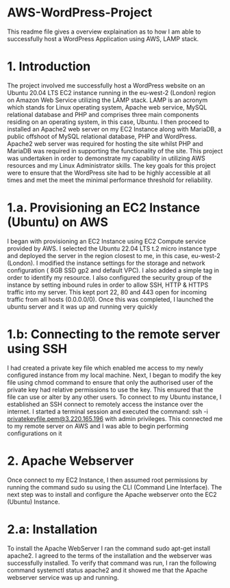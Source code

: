 # AWS-WordPress-Project
This readme file gives a overview explaination as to how I am able to successfully host a WordPress Application using AWS, LAMP stack.
# 1. Introduction
The project involved me successfully host a WordPress website on an Ubuntu 20.04 LTS EC2 instance running in the eu-west-2 (London) region on Amazon Web Service utilizing the LAMP stack.  LAMP is an acronym which stands for Linux operating system, Apache web service, MySQL relational database and PHP and comprises three main components residing on an operating system, in this case, Ubuntu. 
I then proceed to installed an Apache2 web server on my EC2 Instance along with MariaDB, a public offshoot of MySQL relational database, PHP and WordPress. Apache2 web server was required for hosting the site whilst PHP and MariaDB was required in supporting the functionality of the site.
This project was undertaken in order to demonstrate my capability in utilizing AWS resources and my Linux Administrator skills. The key goals for this project were to ensure that the WordPress site had to be highly accessible at all times and met the meet the minimal performance threshold for reliability.

# 1.a. Provisioning an EC2 Instance (Ubuntu) on AWS
I began with provisioning an EC2 Instance using EC2 Compute service provided by AWS. I selected the Ubuntu 22.04 LTS t.2 micro instance type and deployed the server in the region closest to me, in this case, eu-west-2 (London). 
I modified the instance settings for the storage and network configuration ( 8GB SSD gp2 and default VPC). I also added a simple tag in order to identify my resource.
I also configured the security group of the instance by setting inbound rules in order to allow SSH, HTTP & HTTPS traffic into my server. This kept port 22, 80 and 443 open for incoming traffic from all hosts (0.0.0.0/0). Once this was completed, I launched the ubuntu server and it was up and running very quickly

# 1.b: Connecting to the remote server using SSH
I had created a private key file which enabled me access to my newly configured instance from my local machine. Next, I began to modify the key file using chmod command to ensure that only the authorised user of the private key had relative permissions to use the key. This ensured that the file can use or alter by any other users.
To connect to my Ubuntu instance, I established an SSH connect to remotely access the instance over the internet. I started a terminal session and executed the command: ssh -i privatekeyfile.pem@3.220.165.196 with admin privileges. This connected me to my remote server on AWS and I was able to begin performing configurations on it

# 2. Apache Webserver
Once connect to my EC2 Instance, I then assumed root permissions by running the command sudo su using the CLI (Command Line Interface). The next step was to install and configure the Apache webserver onto the EC2 (Ubuntu) Instance. 

# 2.a: Installation
To install the Apache WebServer I ran the command sudo apt-get install apache2. I agreed to the terms of the installation and the webserver was successfully installed. To verify that command was run, I ran the following command systemctl status apache2 and it showed me that the Apache webserver service was up and running.


